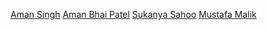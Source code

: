 [Aman Singh](https://github.com/Aman1440)
[Aman Bhai Patel](https://github.com/AmanBP)
[Sukanya Sahoo](https://github.com/Sukanya41455)
[Mustafa Malik](https://github.com/Mustafa1310)
